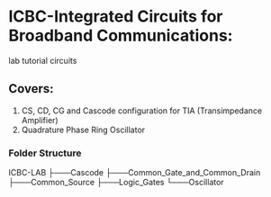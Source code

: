# ICBC-Integrated Circuits  for Broadband  Communications:
lab tutorial circuits

## Covers:
1. CS, CD, CG and Cascode configuration for TIA (Transimpedance Amplifier)
2. Quadrature Phase Ring Oscillator

### Folder Structure
ICBC-LAB
├───Cascode
├───Common_Gate_and_Common_Drain
├───Common_Source
├───Logic_Gates
└───Oscillator
